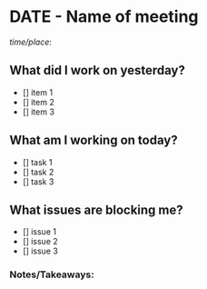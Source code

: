 # DATE - Name of meeting

*time/place*:

## What did I work on yesterday?
- [] item 1
- [] item 2
- [] item 3

## What am I working on today?
- [] task 1
- [] task 2
- [] task 3

## What issues are blocking me?
- [] issue 1
- [] issue 2
- [] issue 3

### Notes/Takeaways: